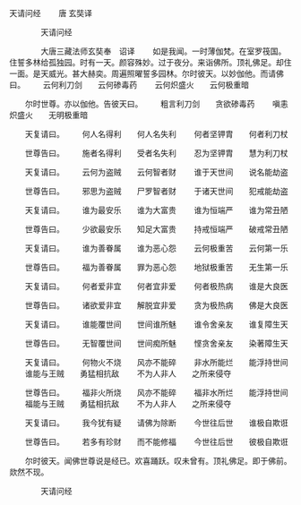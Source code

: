   天请问经
　　唐 玄奘译




　　　　天请问经

　　　　大唐三藏法师玄奘奉　诏译
　　如是我闻。一时薄伽梵。在室罗筏国。住誓多林给孤独园。时有一天。颜容殊妙。过于夜分。来诣佛所。顶礼佛足。却住一面。是天威光。甚大赫奕。周遍照曜誓多园林。尔时彼天。以妙伽他。而请佛曰。
　　云何利刀剑　　云何碜毒药
　　云何炽盛火　　云何极重暗

　　尔时世尊。亦以伽他。告彼天曰。
　　粗言利刀剑　　贪欲碜毒药
　　嗔恚炽盛火　　无明极重暗

　　天复请曰。
　　何人名得利　　何人名失利
　　何者坚钾胄　　何者利刀杖

　　世尊告曰。
　　施者名得利　　受者名失利
　　忍为坚钾胄　　慧为利刀杖

　　天复请曰。
　　云何为盗贼　　云何智者财
　　谁于天世间　　说名能劫盗

　　世尊告曰。
　　邪思为盗贼　　尸罗智者财
　　于诸天世间　　犯戒能劫盗

　　天复请曰。
　　谁为最安乐　　谁为大富贵
　　谁为恒端严　　谁为常丑陋

　　世尊告曰。
　　少欲最安乐　　知足大富贵
　　持戒恒端严　　破戒常丑陋

　　天复请曰。
　　谁为善眷属　　谁为恶心怨
　　云何极重苦　　云何第一乐

　　世尊告曰。
　　福为善眷属　　罪为恶心怨
　　地狱极重苦　　无生第一乐

　　天复请曰。
　　何者爱非宜　　何者宜非爱
　　何者极热病　　谁是大良医

　　世尊告曰。
　　诸欲爱非宜　　解脱宜非爱
　　贪为极热病　　佛是大良医

　　天复请曰。
　　谁能覆世间　　世间谁所魅
　　谁令舍亲友　　谁复障生天

　　世尊告曰。
　　无智覆世间　　世间痴所魅
　　悭贪舍亲友　　染著障生天

　　天复请曰。
　　何物火不烧　　风亦不能碎
　　非水所能烂　　能浮持世间
　　谁能与王贼　　勇猛相抗敌
　　不为人非人　　之所来侵夺

　　世尊告曰。
　　福非火所烧　　风亦不能碎
　　福非水所烂　　能浮持世间
　　福能与王贼　　勇猛相抗敌
　　不为人非人　　之所来侵夺

　　天复请曰。
　　我今犹有疑　　请佛为除断
　　今世往后世　　谁极自欺诳

　　世尊告曰。
　　若多有珍财　　而不能修福
　　今世往后世　　彼极自欺诳

　　尔时彼天。闻佛世尊说是经已。欢喜踊跃。叹未曾有。顶礼佛足。即于佛前。欻然不现。

　　　　天请问经


